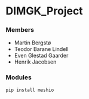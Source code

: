 # DIMGK_Project

### Members
- Martin Bergstø
- Teodor Barane Lindell
- Even Glestad Gaarder
- Henrik Jacobsen

### Modules

```
pip install meshio
```